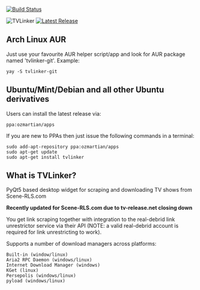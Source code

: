 [![Build Status](https://travis-ci.org/ozmartian/tvlinker.svg?branch=master)](https://travis-ci.org/ozmartian/tvlinker)

![TVLinker](http://tvlinker.ozmartians.com/images/header-banner.png) 
[![Latest Release](http://tvlinker.ozmartians.com/images/button-latest-release.png)](https://github.com/ozmartian/tvlinker/releases/latest)

## Arch Linux AUR

Just use your favourite AUR helper script/app and look for AUR package named 'tvlinker-git'. Example:

    yay -S tvlinker-git

## Ubuntu/Mint/Debian and all other Ubuntu derivatives

Users can install the latest release via:

    ppa:ozmartian/apps

If you are new to PPAs then just issue the following commands in a terminal:

    sudo add-apt-repository ppa:ozmartian/apps
    sudo apt-get update
    sudo apt-get install tvlinker

## What is TVLinker?

 PyQt5 based desktop widget for scraping and downloading TV shows from Scene-RLS.com

 **Recently updated for Scene-RLS.com due to tv-release.net closing down**

 You get link scraping together with integration to the real-debrid link unrestrictor
 service via their API (NOTE: a valid real-debrid account is required for link unrestricting
 to work).

 Supports a number of download managers across platforms:

    Built-in (window/linux)
    Aria2 RPC Daemon (windows/linux)
    Internet Download Manager (windows)
    KGet (linux)
    Persepolis (windows/linux)
    pyload (windows/linux)

